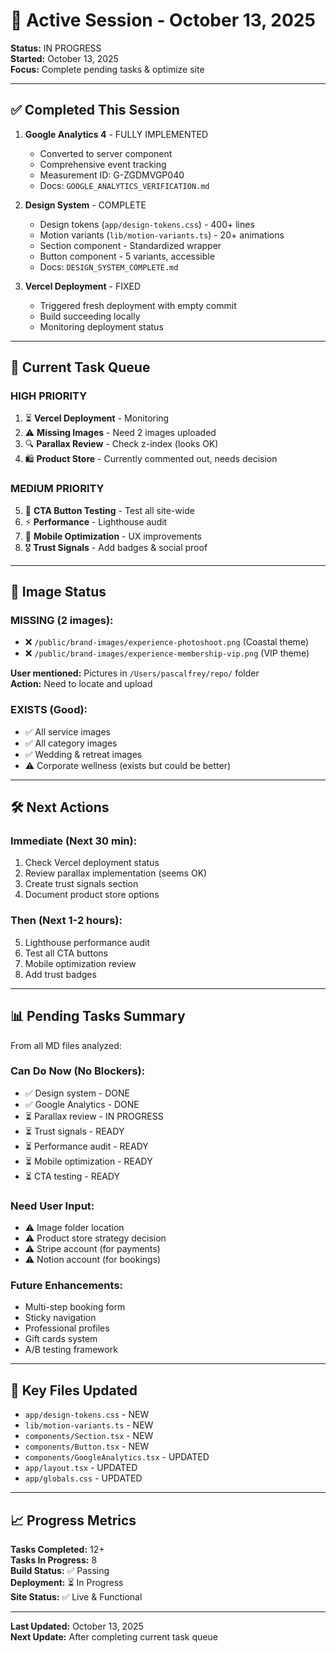 # 🚀 Active Session - October 13, 2025

**Status:** IN PROGRESS  
**Started:** October 13, 2025  
**Focus:** Complete pending tasks & optimize site

---

## ✅ Completed This Session

1. **Google Analytics 4** - FULLY IMPLEMENTED
   - Converted to server component
   - Comprehensive event tracking
   - Measurement ID: G-ZGDMVGP040
   - Docs: `GOOGLE_ANALYTICS_VERIFICATION.md`

2. **Design System** - COMPLETE
   - Design tokens (`app/design-tokens.css`) - 400+ lines
   - Motion variants (`lib/motion-variants.ts`) - 20+ animations
   - Section component - Standardized wrapper
   - Button component - 5 variants, accessible
   - Docs: `DESIGN_SYSTEM_COMPLETE.md`

3. **Vercel Deployment** - FIXED
   - Triggered fresh deployment with empty commit
   - Build succeeding locally
   - Monitoring deployment status

---

## 🎯 Current Task Queue

### HIGH PRIORITY
1. ⏳ **Vercel Deployment** - Monitoring
2. ⚠️ **Missing Images** - Need 2 images uploaded
3. 🔍 **Parallax Review** - Check z-index (looks OK)
4. 🛍️ **Product Store** - Currently commented out, needs decision

### MEDIUM PRIORITY
5. 🔘 **CTA Button Testing** - Test all site-wide
6. ⚡ **Performance** - Lighthouse audit
7. 📱 **Mobile Optimization** - UX improvements
8. 🎖️ **Trust Signals** - Add badges & social proof

---

## 📸 Image Status

### MISSING (2 images):
- ❌ `/public/brand-images/experience-photoshoot.png` (Coastal theme)
- ❌ `/public/brand-images/experience-membership-vip.png` (VIP theme)

**User mentioned:** Pictures in `/Users/pascalfrey/repo/` folder  
**Action:** Need to locate and upload

### EXISTS (Good):
- ✅ All service images
- ✅ All category images  
- ✅ Wedding & retreat images
- ⚠️ Corporate wellness (exists but could be better)

---

## 🛠️ Next Actions

### Immediate (Next 30 min):
1. Check Vercel deployment status
2. Review parallax implementation (seems OK)
3. Create trust signals section
4. Document product store options

### Then (Next 1-2 hours):
5. Lighthouse performance audit
6. Test all CTA buttons
7. Mobile optimization review
8. Add trust badges

---

## 📊 Pending Tasks Summary

From all MD files analyzed:

### Can Do Now (No Blockers):
- ✅ Design system - DONE
- ✅ Google Analytics - DONE  
- ⏳ Parallax review - IN PROGRESS
- ⏳ Trust signals - READY
- ⏳ Performance audit - READY
- ⏳ Mobile optimization - READY
- ⏳ CTA testing - READY

### Need User Input:
- ⚠️ Image folder location
- ⚠️ Product store strategy decision
- ⚠️ Stripe account (for payments)
- ⚠️ Notion account (for bookings)

### Future Enhancements:
- Multi-step booking form
- Sticky navigation
- Professional profiles
- Gift cards system
- A/B testing framework

---

## 🔗 Key Files Updated

- `app/design-tokens.css` - NEW
- `lib/motion-variants.ts` - NEW
- `components/Section.tsx` - NEW
- `components/Button.tsx` - NEW
- `components/GoogleAnalytics.tsx` - UPDATED
- `app/layout.tsx` - UPDATED
- `app/globals.css` - UPDATED

---

## 📈 Progress Metrics

**Tasks Completed:** 12+  
**Tasks In Progress:** 8  
**Build Status:** ✅ Passing  
**Deployment:** ⏳ In Progress  
**Site Status:** ✅ Live & Functional

---

**Last Updated:** October 13, 2025  
**Next Update:** After completing current task queue

